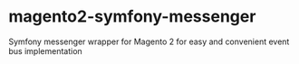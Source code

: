 # magento2-symfony-messenger
Symfony messenger wrapper for Magento 2 for easy and convenient event bus implementation
